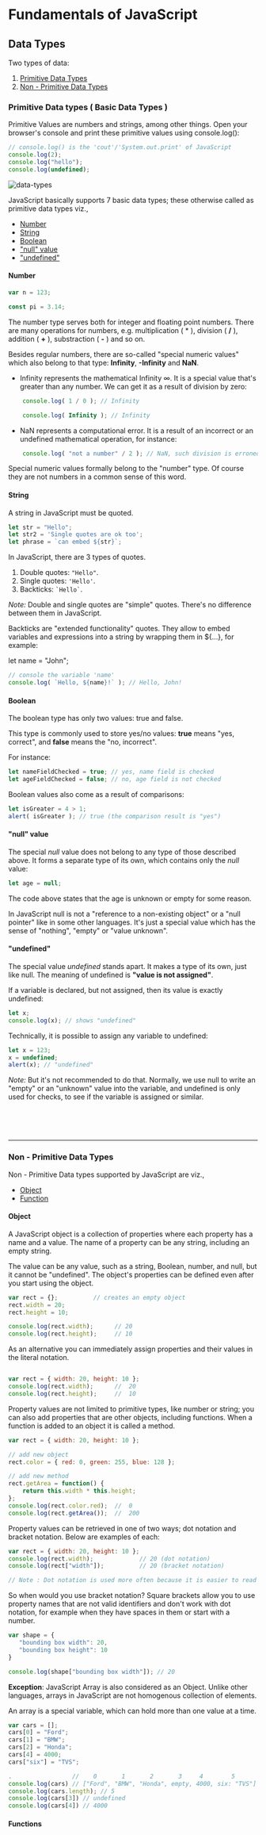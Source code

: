 # Fundamentals of JavaScript

## Data Types

Two types of data: 
1. [Primitive Data Types](#primitive-data-types--basic-data-types-)
2. [Non - Primitive Data Types](#non-primitive-data-types--basic-data-types-)


### Primitive Data types ( Basic Data Types )

Primitive Values are numbers and strings, among other things. Open your browser's console and print these primitive 
values using console.log():

```javascript
// console.log() is the 'cout'/'System.out.print' of JavaScript
console.log(2);  
console.log("hello");
console.log(undefined);
```

![data-types](../assets/data-types.png)

JavaScript basically supports 7 basic data types; these otherwise called as primitive data types viz.,

- [Number](#Number)
- [String](#String)
- [Boolean](#Boolean)
- ["null" value](#null-value)
- ["undefined"](#undefined)

#### Number

```javascript
var n = 123;

const pi = 3.14;
```
The number type serves both for integer and floating point numbers. There are many operations for numbers, 
e.g. multiplication ( * ), division ( **/** ), addition ( **+** ), substraction ( **-** ) and so on.

Besides regular numbers, there are so-called "special numeric values" which also belong to that type: **Infinity**, 
**-Infinity** and **NaN**.

- Infinity represents the mathematical Infinity ∞. It is a special value that's greater than any number.
  We can get it as a result of division by zero:

```javascript
    console.log( 1 / 0 ); // Infinity

    console.log( Infinity ); // Infinity
```

- NaN represents a computational error. It is a result of an incorrect or an undefined mathematical operation, for instance:

```javascript
    console.log( "not a number" / 2 ); // NaN, such division is erroneous
```

Special numeric values formally belong to the "number" type. Of course they are not numbers in a common sense of this word.

#### String

A string in JavaScript must be quoted.

```javascript
let str = "Hello";
let str2 = 'Single quotes are ok too';
let phrase = `can embed ${str}`;
```

In JavaScript, there are 3 types of quotes.

1. Double quotes: ```"Hello"```.
2. Single quotes: ```'Hello'```.
3. Backticks: <code>&#96;Hello&#96;</code>.

*Note:* Double and single quotes are "simple" quotes. There's no difference between them in JavaScript.

Backticks are "extended functionality" quotes. They allow to embed variables and expressions into a string by wrapping them in ${…}, 
for example:

let name = "John";

```javascript
// console the variable 'name'
console.log( `Hello, ${name}!` ); // Hello, John!
```

#### Boolean

The boolean type has only two values: true and false.

This type is commonly used to store yes/no values: **true** means "yes, correct", and **false** means the "no, incorrect".

For instance:

```javascript
let nameFieldChecked = true; // yes, name field is checked
let ageFieldChecked = false; // no, age field is not checked
```

Boolean values also come as a result of comparisons:
```javascript
let isGreater = 4 > 1;
alert( isGreater ); // true (the comparison result is "yes")
```

#### "null" value

The special *null* value does not belong to any type of those described above. 
It forms a separate type of its own, which contains only the *null* value:

```javascript
let age = null;
```
The code above states that the age is unknown or empty for some reason.


In JavaScript null is not a "reference to a non-existing object" or a "null pointer" like in some other languages. It's 
just a special value which has the sense of "nothing", "empty" or "value unknown".


#### "undefined"

The special value *undefined* stands apart. It makes a type of its own, just like null. The meaning of undefined is 
**"value is not assigned"**.

If a variable is declared, but not assigned, then its value is exactly undefined:

```javascript
let x;
console.log(x); // shows "undefined"
```

Technically, it is possible to assign any variable to undefined:

```javascript
let x = 123;
x = undefined;
alert(x); // "undefined"
```

*Note:* But it's not recommended to do that. Normally, we use null to write an "empty" or an "unknown" value into 
the variable, and undefined is only used for checks, to see if the variable is assigned or similar.

<br><br><br><hr>

### Non - Primitive Data Types

Non - Primitive Data types supported by JavaScript are viz.,

- [Object](#Object)
- [Function](#Function)


#### Object

A JavaScript object is a collection of properties where each property has a name and a value.  The name of a property can be 
any string, including an empty string. 

The value can be any value, such as a string, Boolean, number, and null, but it cannot be "undefined". The object's 
properties can be defined even after you start using the object.

```javascript
var rect = {};          // creates an empty object
rect.width = 20;
rect.height = 10;

console.log(rect.width);      // 20
console.log(rect.height);     // 10
```

As an alternative you can immediately assign properties and their values in the literal notation.

```javascript

var rect = { width: 20, height: 10 };
console.log(rect.width);      //  20
console.log(rect.height);     //  10
```

Property values are not limited to primitive types, like number or string; you can also add properties that are other objects, 
including functions. When a function is added to an object it is called a method.

```javascript
var rect = { width: 20, height: 10 };

// add new object
rect.color = { red: 0, green: 255, blue: 128 }; 

// add new method
rect.getArea = function() {                    
    return this.width * this.height;
};
console.log(rect.color.red);  //  0
console.log(rect.getArea());  //  200
```

Property values can be retrieved in one of two ways; dot notation and bracket notation. Below are examples of each:

```javascript
var rect = { width: 20, height: 10 };
console.log(rect.width);             // 20 (dot notation)
console.log(rect["width"]);          // 20 (bracket notation)

// Note : Dot notation is used more often because it is easier to read and more compact. 
```

So when would you use bracket notation?
Square brackets allow you to use property names that are not valid identifiers and don't work with dot notation, 
for example when they have spaces in them or start with a number. 

```javascript
var shape = {
   "bounding box width": 20,                
   "bounding box height": 10
}

console.log(shape["bounding box width"]); // 20

```

**Exception**: JavaScript Array is also considered as an Object. Unlike other languages, arrays in JavaScript are not homogenous 
collection of elements.  

An array is a special variable, which can hold more than one value at a time.

```javascript
var cars = [];
cars[0] = "Ford"; 
cars[1] = "BMW";
cars[2] = "Honda";
cars[4] = 4000;
cars["six"] = "TVS";

.                 //    0       1       2       3     4        5
console.log(cars) // ["Ford", "BMW", "Honda", empty, 4000, six: "TVS"]
console.log(cars.length); // 5
console.log(cars[3]) // undefined
console.log(cars[4]) // 4000

```


#### Functions
